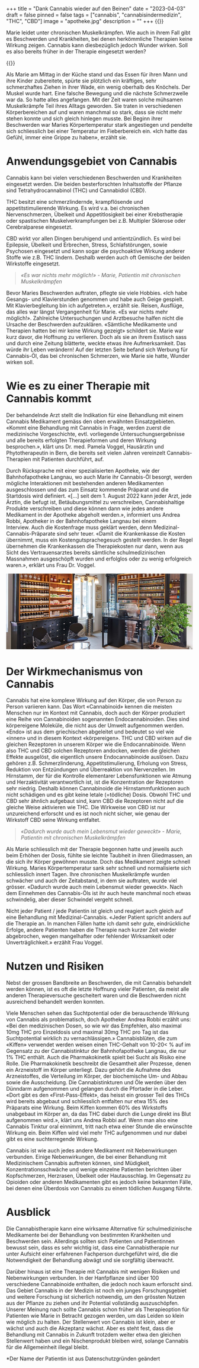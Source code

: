+++
title = "Dank Cannabis wieder auf den Beinen"
date = "2023-04-03"
draft = false
pinned = false
tags = ["cannabis", "cannabisindermedizin", "THC", "CBD"]
image = "apotheke.jpg"
description = ""
+++
{{<lead>}}

Marie leidet unter chronischen Muskelkrämpfen. Wie auch in ihrem Fall gibt es Beschwerden und Krankheiten, bei denen herkömmliche Therapien keine Wirkung zeigen. Cannabis kann diesbezüglich jedoch Wunder wirken. Soll es also bereits früher in der Therapie eingesetzt werden?

{{</lead>}}

Als Marie am Mittag in der Küche stand und das Essen für ihren Mann und ihre Kinder zubereitete, spürte sie plötzlich ein kräftiges, sehr schmerzhaftes Ziehen in ihrer Wade, ein wenig oberhalb des Knöchels. Der Muskel wurde hart. Eine falsche Bewegung und die nächste Schmerzwelle war da. So hatte alles angefangen. Mit der Zeit waren solche mühsamen Muskelkrämpfe Teil ihres Alltags geworden. Sie traten in verschiedenen Körperbereichen auf und waren manchmal so stark, dass sie nicht mehr stehen konnte und sich gleich hinlegen musste. Bei Beginn ihrer Beschwerden war Maries Körpertemperatur stark angestiegen und pendelte sich schliesslich bei einer Temperatur im Fieberbereich ein. «Ich hatte das Gefühl, immer eine Grippe zu haben», erzählt sie. 

# Anwendungsgebiet von Cannabis

Cannabis kann bei vielen verschiedenen Beschwerden und Krankheiten eingesetzt werden. Die beiden besterforschten Inhaltsstoffe der Pflanze sind Tetrahydrocannabinol (THC) und Cannabidiol (CBD). 

THC besitzt eine schmerzlindernde, krampflösende und appetitstimulierende Wirkung. Es wird v.a. bei chronischen Nervenschmerzen, Übelkeit und Appetitlosigkeit bei einer Krebstherapie oder spastischen Muskelverkrampfungen bei z.B. Multipler Sklerose oder Cerebralparese eingesetzt.

CBD wirkt vor allen Dingen beruhigend und antientzündlich. Es wird bei Epilepsie, Übelkeit und Erbrechen, Stress, Schlafstörungen, sowie Psychosen eingesetzt und kann sogar die psychoaktive Wirkung anderer Stoffe wie z.B. THC lindern. Deshalb werden auch oft Gemische der beiden Wirkstoffe eingesetzt. 

> *«Es war nichts mehr möglich!» - Marie, Patientin mit chronischen Muskelkrämpfen*

Bevor Maries Beschwerden auftraten, pflegte sie viele Hobbies. «Ich habe Gesangs- und Klavierstunden genommen und habe auch Geige gespielt. Mit Klavierbegleitung bin ich aufgetreten.», erzählt sie. Reisen, Ausflüge, das alles war längst Vergangenheit für Marie. «Es war nichts mehr möglich!». Zahlreiche Untersuchungen und Arztbesuche halfen nicht die Ursache der Beschwerden aufzuklären. «Sämtliche Medikamente und Therapien hatten bei mir keine Wirkung gezeigt» schildert sie. Marie war kurz davor, die Hoffnung zu verlieren. Doch als sie an ihrem Esstisch sass und durch eine Zeitung blätterte, weckte etwas ihre Aufmerksamkeit. Das würde ihr Leben verändern! Auf der letzten Seite befand sich Werbung für Cannabis-Öl, das bei chronischen Schmerzen, wie Marie sie hatte, Wunder wirken soll. 

# Wie es zu einer Therapie mit Cannabis kommt

Der behandelnde Arzt stellt die Indikation für eine Behandlung mit einem Cannabis Medikament gemäss den oben erwähnten Einsatzgebieten. «Kommt eine Behandlung mit Cannabis in Frage, werden zuerst die medizinische Vorgeschichte, evtl. vorliegende Untersuchungsergebnisse und alle bereits erfolgten Therapieformen und deren Wirkung besprochen.», klärt uns Dr. med. Pamela Voggel, Hausärztin und Phytotherapeutin in Bern, die bereits seit vielen Jahren vereinzelt Cannabis-Therapien mit Patienten durchführt, auf. 

Durch Rücksprache mit einer spezialisierten Apotheke, wie der Bahnhofapotheke Langnau, wo auch Marie ihr Cannabis-Öl besorgt, werden mögliche Interaktionen mit bestehenden anderen Medikamenten ausgeschlossen und das zum Einsatz kommende Präparat und die Startdosis wird definiert. «\[…] seit dem 1. August 2022 kann jeder Arzt, jede Ärztin, die befugt ist, Betäubungsmittel zu verschreiben, Cannabishaltige Produkte verschreiben und diese können dann wie jedes andere Medikament in der Apotheke abgeholt werden.», informiert uns Andrea Robbi, Apotheker in der Bahnhofapotheke Langnau bei einem Interview. Auch die Kostenfrage muss geklärt werden, denn Medizinal-Cannabis-Präparate sind sehr teuer. «Damit die Krankenkasse die Kosten übernimmt, muss ein Kostengutsprachegesuch gestellt werden. In der Regel übernehmen die Krankenkassen die Therapiekosten nur dann, wenn aus Sicht des Vertrauensarztes bereits sämtliche schulmedizinischen Massnahmen ausgeschöpft wurden und erfolglos oder zu wenig erfolgreich waren.», erklärt uns Frau Dr. Voggel. 

![- Verkaufsraum der Bahnhofapotheke Langnau, Quelle: Website der Bahnhofapotheke Langnau ](apotheke.jpg)

# Der Wirkmechanismus von Cannabis

[](<>)Cannabis hat eine komplexe Wirkung auf den Körper, die von Person zu Person variieren kann. Das Wort «Cannabinoid» kennen die meisten Menschen nur im Kontext mit Cannabis, doch auch der Körper produziert eine Reihe von Cannabinoiden sogenannten Endocannabinoiden. Dies sind körpereigene Moleküle, die nicht aus der Umwelt aufgenommen werden. «Endo» ist aus dem griechischen abgeleitet und bedeutet so viel wie «innen» und in diesem Kontext «körpereigen». THC und CBD wirken auf die gleichen Rezeptoren in unserem Körper wie die Endocannabinoide. Wenn also THC und CBD solchen Rezeptoren andocken, werden die gleichen Effekte ausgelöst, die eigentlich unsere Endocannabinoide auslösen. Dazu gehören z.B. Schmerzlinderung, Appetitstimulierung, Erholung von Stress, Reduktion von Entzündungen und Überreaktion von Nervenzellen. Im Hirnstamm, der für die Kontrolle elementarer Lebensfunktionen wie Atmung und Herzaktivität verantwortlich ist, ist die Konzentration der Rezeptoren sehr niedrig. Deshalb können Cannabinoide die Hirnstammfunktionen auch nicht schädigen und es gibt keine letale (=tödliche) Dosis. Obwohl THC und CBD sehr ähnlich aufgebaut sind, kann CBD die Rezeptoren nicht auf die gleiche Weise aktivieren wie THC. Die Wirkweise von CBD ist nur unzureichend erforscht und es ist noch nicht sicher, wie genau der Wirkstoff CBD seine Wirkung entfaltet. 

> *«Dadurch wurde auch mein Lebensmut wieder geweckt» - Marie, Patientin mit chronischen Muskelkrämpfen*

Als Marie schliesslich mit der Therapie begonnen hatte und jeweils auch beim Erhöhen der Dosis, fühlte sie leichte Taubheit in ihren Gliedmassen, an die sich ihr Körper gewöhnen musste. Doch das Medikament zeigte schnell Wirkung. Maries Körpertemperatur sank sehr schnell und normalisierte sich schliesslich innert Tagen. Ihre chronischen Muskelkrämpfe wurden schwächer und auch der Zeitabstand, in dem sie auftraten, wurde viel grösser. «Dadurch wurde auch mein Lebensmut wieder geweckt». Nach dem Einnehmen des Cannabis-Öls ist ihr auch heute manchmal noch etwas schwindelig, aber dieser Schwindel vergeht schnell. 

Nicht jeder Patient / jede Patientin ist gleich und reagiert auch gleich auf eine Behandlung mit Medizinal-Cannabis. «Jeder Patient spricht anders auf die Therapie an. In manchen Fällen hatte ich damit sehr gute, eindrückliche Erfolge, andere Patienten haben die Therapie nach kurzer Zeit wieder abgebrochen, wegen mangelhafter oder fehlender Wirksamkeit oder Unverträglichkeit.» erzählt Frau Voggel. 

# Nutzen und Risiken

Nebst der grossen Bandbreite an Beschwerden, die mit Cannabis behandelt werden können, ist es oft die letzte Hoffnung vieler Patienten, da meist alle anderen Therapieversuche gescheitert waren und die Beschwerden nicht ausreichend behandelt werden konnten.

Viele Menschen sehen das Suchtpotential oder die berauschende Wirkung von Cannabis als problematisch, doch Apotheker Andrea Robbi erzählt uns: «Bei den medizinischen Dosen, so wie wir das Empfehlen, also maximal 10mg THC pro Einzeldosis und maximal 30mg THC pro Tag ist das Suchtpotential wirklich zu vernachlässigen.» Cannabisblüten, die zum «Kiffen» verwendet werden weisen einen THC-Gehalt von 10-20< % auf im Gegensatz zu der Cannabistinktur der Bahnhofapotheke Langnau, die nur 1% THC enthält. Auch die Pharmakokinetik spielt bei Sucht als Risiko eine Rolle. Die Pharmakokinetik beschreibt die Gesamtheit aller Prozesse, denen ein Arzneistoff im Körper unterliegt. Dazu gehört die Aufnahme des Arzneistoffes, die Verteilung im Körper, der biochemische Um- und Abbau sowie die Ausscheidung. Die Cannabistinkturen und Öle werden über den Dünndarm aufgenommen und gelangen durch die Pfortader in die Leber. «Dort gibt es den «First-Pass-Effekt», das heisst ein grosser Teil des THCs wird bereits abgebaut und schliesslich entfalten nur etwa 15% des Präparats eine Wirkung. Beim Kiffen kommen 60% des Wirkstoffs unabgebaut im Körper an, da das THC dabei durch die Lunge direkt ins Blut aufgenommen wird.», klärt uns Andrea Robbi auf. Wenn man also eine Cannabis Tinktur oral einnimmt, tritt nach etwa einer Stunde die erwünschte Wirkung ein. Beim Kiffen wird viel mehr THC aufgenommen und nur dabei gibt es eine suchterregende Wirkung. 

Cannabis ist wie auch jedes andere Medikament mit Nebenwirkungen verbunden. Einige Nebenwirkungen, die bei einer Behandlung mit Medizinischem Cannabis auftreten können, sind Müdigkeit, Konzentrationsschwäche und wenige einzelne Patienten berichten über Kopfschmerzen, Herzrasen, Übelkeit oder Hautausschlag. Im Gegensatz zu Opioiden oder anderen Medikamenten gibt es jedoch keine bekannten Fälle, bei denen eine Überdosis von Cannabis zu einem tödlichen Ausgang führte.

# Ausblick

Die Cannabistherapie kann eine wirksame Alternative für schulmedizinische Medikamente bei der Behandlung von bestimmten Krankheiten und Beschwerden sein. Allerdings sollten sich Patienten und Patientinnen bewusst sein, dass es sehr wichtig ist, dass eine Cannabistherapie nur unter Aufsicht einer erfahrenen Fachperson durchgeführt wird, die die Notwendigkeit der Behandlung abwägt und sie sorgfältig überwacht.

Darüber hinaus ist eine Therapie mit Cannabis mit wenigen Risiken und Nebenwirkungen verbunden. In der Hanfpflanze sind über 100 verschiedene Cannabinoide enthalten, die jedoch noch kaum erforscht sind. Das Gebiet Cannabis in der Medizin ist noch ein junges Forschungsgebiet und weitere Forschung ist sicherlich notwendig, um den grössten Nutzen aus der Pflanze zu ziehen und ihr Potential vollständig auszuschöpfen. Unserer Meinung nach sollte Cannabis schon früher als Therapieoption für Patienten wie Marie in Betracht gezogen werden, um das Leiden so klein wie möglich zu halten. Der Stellenwert von Cannabis ist klein, aber er wächst und auch die Akzeptanz wächst. Aber es steht fest, dass die Behandlung mit Cannabis in Zukunft trotzdem weiter etwa den gleichen Stellenwert haben und ein Nischenprodukt bleiben wird, solange Cannabis für die Allgemeinheit illegal bleibt. 

\*Der Name der Patientin ist aus Datenschutzgründen geändert